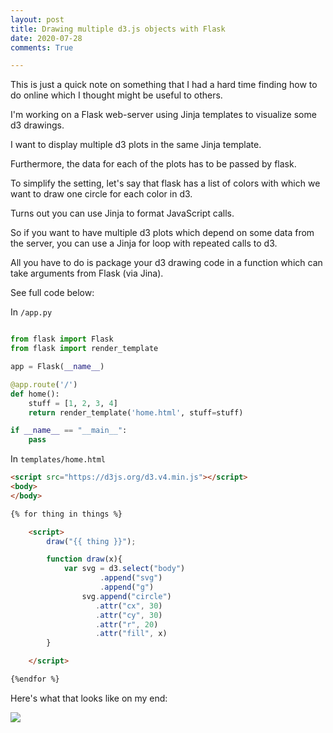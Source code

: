 ```yaml
---
layout: post
title: Drawing multiple d3.js objects with Flask 
date: 2020-07-28
comments: True

---
```


This is just a quick note on something that I had a hard time finding how to do online which I thought might be useful to others.

I'm working on a Flask web-server using Jinja templates to visualize some d3 drawings.

I want to display multiple d3 plots in the same Jinja template.

Furthermore, the data for each of the plots has to be passed by flask.

To simplify the setting, let's say that flask has a list of colors with which we want to draw one circle for each color in d3.

Turns out you can use Jinja to format JavaScript calls.

So if you want to have multiple d3 plots which depend on some data from the server, you can use a Jinja for loop with repeated calls to d3.

All you have to do is package your d3 drawing code in a function which can take arguments from Flask (via Jina).

See full code below:

In `/app.py`

```python

from flask import Flask
from flask import render_template

app = Flask(__name__)

@app.route('/')
def home():
    stuff = [1, 2, 3, 4]
    return render_template('home.html', stuff=stuff)

if __name__ == "__main__":
    pass

```

In `templates/home.html`

```html
<script src="https://d3js.org/d3.v4.min.js"></script> 
<body>
</body>

{% for thing in things %}

	<script>
		draw("{{ thing }}");

		function draw(x){
			var svg = d3.select("body")
				    .append("svg")
				    .append("g")
			    svg.append("circle")
			       .attr("cx", 30)
			       .attr("cy", 30)
			       .attr("r", 20)
			       .attr("fill", x)
		}

	</script>

{%endfor %}

```


Here's what that looks like on my end:

![]({{site.url}}/assets/circles.png)
